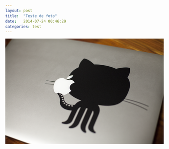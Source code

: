 ```yaml
---
layout: post
title:  "Teste de foto"
date:   2014-07-24 00:46:29
categories: test
---
```



![Test](/img/posts/github.png "Teste")